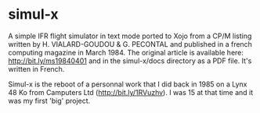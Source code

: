 simul-x
=======

A simple IFR flight simulator in text mode ported to Xojo from a CP/M listing written by H. VIALARD-GOUDOU &amp; G. PECONTAL and published in a french computing magazine in March 1984. The original article is available here: http://bit.ly/ms19840401 and in the simul-x/docs directory as a PDF file. It's written in French.

Simul-x is the reboot of a personnal work that I did back in 1985 on a Lynx 48 Ko from Camputers Ltd (http://bit.ly/1RVuzhv). I was 15 at that time and it was my first 'big' project.

